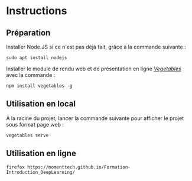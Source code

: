 # Instructions

## Préparation

Installer Node.JS si ce n'est pas déjà fait, grâce à la commande suivante :

```shell
sudo apt install nodejs
```

Installer le module de rendu web et de présentation en ligne [*Vegetables*](https://partageit.github.io/vegetables/) avec la commande :

```shell
npm install vegetables -g
```

## Utilisation en local

À la racine du projet, lancer la commande suivante pour afficher le projet sous format page web :

```shell
vegetables serve
```

## Utilisation en ligne

```
firefox https://momenttech.github.io/Formation-Introduction_DeepLearning/
```

